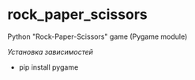 # rock_paper_scissors
Python "Rock-Paper-Scissors" game (Pygame module) 

*Установка зависимостей*
  
  * pip install pygame
  
